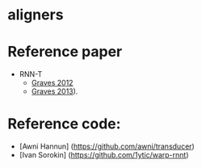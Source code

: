 # aligners



# Reference paper
- RNN-T
  - [Graves 2012](https://arxiv.org/abs/1211.3711)
  - [Graves 2013](https://arxiv.org/abs/1303.5778)).
# Reference code:
- [Awni Hannun] (https://github.com/awni/transducer)
- [Ivan Sorokin] (https://github.com/1ytic/warp-rnnt)
